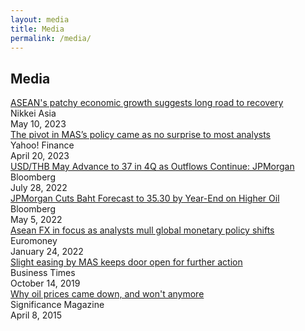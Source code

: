 ```yaml
---
layout: media
title: Media
permalink: /media/
---
```


## Media

<div class="article">
  <a href="https://asia.nikkei.com/Economy/ASEAN-s-patchy-economic-growth-suggests-long-road-to-recovery2" target="_blank">
    ASEAN's patchy economic growth suggests long road to recovery
  </a>
  <div class="source">Nikkei Asia</div>
  <div class="date">May 10, 2023</div>
</div>

<div class="article">
  <a href="https://sg.finance.yahoo.com/news/pivot-mas-policy-came-no-225703223.html" target="_blank">
    The pivot in MAS’s policy came as no surprise to most analysts
  </a>
  <div class="source">Yahoo! Finance</div>
  <div class="date">April 20, 2023</div>
</div>

<div class="article">
  <a href="https://blinks.bloomberg.com/news/stories/RFPQ64T1UM0W" target="_blank">
    USD/THB May Advance to 37 in 4Q as Outflows Continue: JPMorgan
  </a>
  <div class="source">Bloomberg</div>
  <div class="date">July 28, 2022</div>
</div>

<div class="article">
  <a href="https://blinks.bloomberg.com/news/stories/RBEIWRT0AFB6" target="_blank">
    JPMorgan Cuts Baht Forecast to 35.30 by Year-End on Higher Oil
  </a>
  <div class="source">Bloomberg</div>
  <div class="date">May 5, 2022</div>
</div>

<div class="article">
  <a href="https://www.euromoney.com/article/29mgc2yamu7mejrmy2xhc/foreign-exchange/asean-fx-in-focus-as-analysts-mull-global-monetary-policy-shifts" target="_blank">
    Asean FX in focus as analysts mull global monetary policy shifts
  </a>
  <div class="source">Euromoney</div>
  <div class="date">January 24, 2022</div>
</div>

<div class="article">
  <a href="https://www.businesstimes.com.sg/international/quick-takes-slight-easing-mas-keeps-door-open-further-action" target="_blank">
    Slight easing by MAS keeps door open for further action
  </a>
  <div class="source">Business Times</div>
  <div class="date">October 14, 2019</div>
</div>

<div class="article">
  <a href="https://significancemagazine.com/why-oil-prices-came-down-and-won-t-anymore/" target="_blank">
    Why oil prices came down, and won't anymore
  </a>
  <div class="source">Significance Magazine</div>
  <div class="date">April 8, 2015</div>
</div>